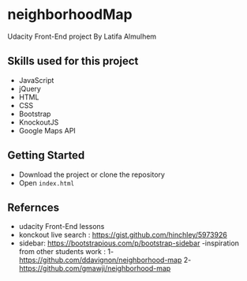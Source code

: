 # neighborhoodMap
Udacity Front-End project
By Latifa Almulhem

## Skills used for this project
- JavaScript
- jQuery
- HTML
- CSS
- Bootstrap
- KnockoutJS
- Google Maps API

## Getting Started

- Download the project or clone the repository
- Open `index.html`

## Refernces 
- udacity Front-End lessons 
- konckout live search : https://gist.github.com/hinchley/5973926
- sidebar: https://bootstrapious.com/p/bootstrap-sidebar
-inspiration from other students work :
1-https://github.com/ddavignon/neighborhood-map
2-https://github.com/gmawji/neighborhood-map


